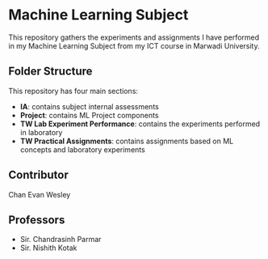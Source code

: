 # Machine Learning Subject
This repository gathers the experiments and assignments I have performed in my Machine Learning Subject from my ICT course in Marwadi University.
## Folder Structure
This repository has four main sections: 
- **IA**: contains subject internal assessments
- **Project**: contains ML Project components
- **TW Lab Experiment Performance**: contains the experiments performed in laboratory
- **TW Practical Assignments**: contains assignments based on ML concepts and laboratory experiments
## Contributor
Chan Evan Wesley
## Professors
- Sir. Chandrasinh Parmar
- Sir. Nishith Kotak
